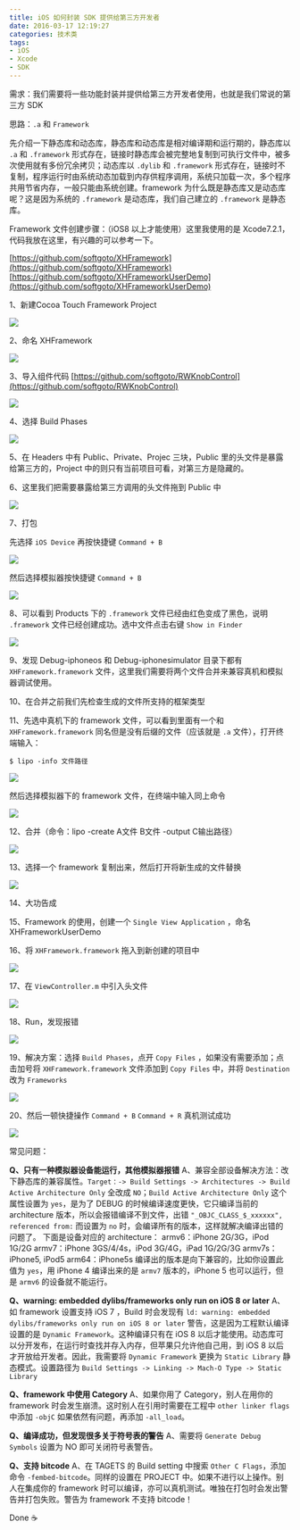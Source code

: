 ```yaml
---
title: iOS 如何封装 SDK 提供给第三方开发者
date: 2016-03-17 12:19:27
categories: 技术类
tags:
- iOS
- Xcode
- SDK
---
```


需求：我们需要将一些功能封装并提供给第三方开发者使用，也就是我们常说的第三方 SDK 

思路：`.a` 和 `Framework`

先介绍一下静态库和动态库，静态库和动态库是相对编译期和运行期的，静态库以 `.a` 和 `.framework` 形式存在，链接时静态库会被完整地复制到可执行文件中，被多次使用就有多份冗余拷贝；动态库以 `.dylib` 和 `.framework` 形式存在，链接时不复制，程序运行时由系统动态加载到内存供程序调用，系统只加载一次，多个程序共用节省内存，一般只能由系统创建。framework 为什么既是静态库又是动态库呢？这是因为系统的 `.framework` 是动态库，我们自己建立的 `.framework` 是静态库。

<!--more-->

Framework 文件创建步骤：（iOS8 以上才能使用）这里我使用的是 Xcode7.2.1，代码我放在这里，有兴趣的可以参考一下。

[https://github.com/softgoto/XHFramework](https://github.com/softgoto/XHFramework)
[https://github.com/softgoto/XHFrameworkUserDemo](https://github.com/softgoto/XHFrameworkUserDemo)

1、新建Cocoa Touch Framework Project 

![](https://i.loli.net/2020/06/12/RDsJcPq7WAlKrGh.png)

2、命名 XHFramework

![](https://i.loli.net/2020/06/12/V5inMmD7ZbwSagd.png)

3、导入组件代码 [https://github.com/softgoto/RWKnobControl](https://github.com/softgoto/RWKnobControl)

![](https://i.loli.net/2020/06/12/6J7EBie8qzrY1ka.png)

4、选择 Build Phases

![](https://i.loli.net/2020/06/12/MvBwdmCGIZqYaLy.png)

5、在 Headers 中有 Public、Private、Projec 三块，Public 里的头文件是暴露给第三方的，Project 中的则只有当前项目可看，对第三方是隐藏的。

6、这里我们把需要暴露给第三方调用的头文件拖到 Public 中

![](https://i.loli.net/2020/06/12/WxBALZsYGveJkh9.png)

7、打包

先选择 `iOS Device` 再按快捷键 `Command + B`

![](https://i.loli.net/2020/06/12/DLpawFsAb62HSJy.png)

然后选择模拟器按快捷键 `Command + B`

![](https://i.loli.net/2020/06/12/FzxvnroqlALDweg.png)

8、可以看到 Products 下的 `.framework` 文件已经由红色变成了黑色，说明 `.framework` 文件已经创建成功。选中文件点击右键 `Show in Finder`

![](https://i.loli.net/2020/06/12/MHCipmLwN1D98JI.png)

9、发现 Debug-iphoneos 和 Debug-iphonesimulator 目录下都有 `XHFramework.framework` 文件，这里我们需要将两个文件合并来兼容真机和模拟器调试使用。

10、在合并之前我们先检查生成的文件所支持的框架类型

11、先选中真机下的 framework 文件，可以看到里面有一个和 `XHFramework.framework` 同名但是没有后缀的文件（应该就是 `.a` 文件），打开终端输入：

```shell
$ lipo -info 文件路径
```

![](https://i.loli.net/2020/06/12/aMCLKnIY9ARED8h.png)

然后选择模拟器下的 framework 文件，在终端中输入同上命令

![](https://i.loli.net/2020/06/12/C1DuJBGvH46EyZS.png)

12、合并（命令：lipo -create A文件 B文件 -output C输出路径）

![](https://i.loli.net/2020/06/12/ZXdz2wYHgI5RWBr.png)

13、选择一个 framework 复制出来，然后打开将新生成的文件替换

![](https://i.loli.net/2020/06/12/CjhXRqGKvnOW1QL.png)

14、大功告成

15、Framework 的使用，创建一个 `Single View Application` ，命名 XHFrameworkUserDemo

16、将 `XHFramework.framework` 拖入到新创建的项目中

![](https://i.loli.net/2020/06/12/yzOXYcMBALab5xD.png)

17、在 `ViewController.m` 中引入头文件

![](https://i.loli.net/2020/06/12/WFLXn2CrB7f4pmd.png)

18、Run，发现报错

![](https://i.loli.net/2020/06/12/WeAZp8GNEMOvUIz.png)

19、解决方案：选择 `Build Phases`，点开 `Copy Files` ，如果没有需要添加；点击加号将 `XHFramework.framework` 文件添加到 `Copy Files` 中，并将 `Destination` 改为 `Frameworks`

![](https://i.loli.net/2020/06/12/rZjH8toeJYOhDPw.png)

20、然后一顿快捷操作 `Command + B` `Command + R` 真机测试成功

![](https://i.loli.net/2020/06/12/hLF2XM9oIvngj3N.png)

常见问题：

**Q、只有一种模拟器设备能运行，其他模拟器报错**
A、兼容全部设备解决方法：改下静态库的兼容属性。`Target：-> Build Settings -> Architectures -> Build Active Architecture Only` 全改成 `NO`；`Build Active Architecture Only` 这个属性设置为 `yes`，是为了 DEBUG 的时候编译速度更快，它只编译当前的 architecture 版本，所以会报错编译不到文件，出错 `"_OBJC_CLASS_$_xxxxxx", referenced from:` 而设置为 `no` 时，会编译所有的版本，这样就解决编译出错的问题了。
下面是设备对应的 architecture：
armv6：iPhone 2G/3G，iPod 1G/2G
armv7：iPhone 3GS/4/4s，iPod 3G/4G，iPad 1G/2G/3G
armv7s：iPhone5, iPod5
arm64：iPhone5s
编译出的版本是向下兼容的，比如你设置此值为 `yes`，用 iPhone 4 编译出来的是 `armv7` 版本的，iPhone 5 也可以运行，但是 `armv6` 的设备就不能运行。

**Q、warning: embedded dylibs/frameworks only run on iOS 8 or later**
A、如 framework 设置支持 iOS 7 ，Build 时会发现有 `ld: warning: embedded dylibs/frameworks only run on iOS 8 or later` 警告，这是因为工程默认编译设置的是 `Dynamic Framework`。这种编译只有在 iOS 8 以后才能使用。动态库可以分开发布，在运行时查找并存入内存，但苹果只允许他自己用，到 iOS 8 以后才开放给开发者。因此，我需要将 `Dynamic Framework` 更换为 `Static Library` 静态模式。设置路径为 `Build Settings -> Linking -> Mach-O Type -> Static Library`

**Q、framework 中使用 Category**
A、如果你用了 Category，别人在用你的 framework 时会发生崩溃。这时别人在引用时需要在工程中 `other linker flags` 中添加 `-objC` 如果依然有问题，再添加 `-all_load`。

**Q、编译成功，但发现很多关于符号表的警告**
A、需要将 `Generate Debug Symbols` 设置为 NO 即可关闭符号表警告。

**Q、支持 bitcode**
A、在 TAGETS 的 Build setting 中搜索 `Other C Flags`，添加命令 `-fembed-bitcode`。同样的设置在 PROJECT 中。如果不进行以上操作。别人在集成你的 framework 时可以编译，亦可以真机测试。唯独在打包时会发出警告并打包失败。警告为 framework 不支持 bitcode！


Done :coffee: